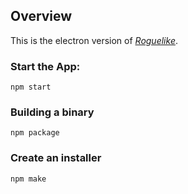 ## Overview

This is the electron version of [_Roguelike_](https://github.com/erynder-z/roguelike).

### Start the App:

`npm start`

### Building a binary

`npm package`

### Create an installer

`npm make`
